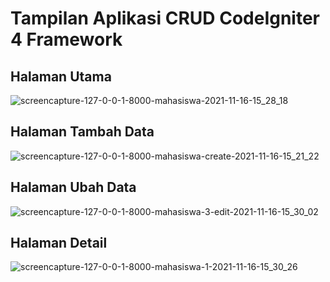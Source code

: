 # Tampilan Aplikasi CRUD CodeIgniter 4 Framework

## Halaman Utama
![screencapture-127-0-0-1-8000-mahasiswa-2021-11-16-15_28_18](https://user-images.githubusercontent.com/92130191/141949463-81314b8b-57fb-4502-96c8-73e06a84f3b2.png)

## Halaman Tambah Data
![screencapture-127-0-0-1-8000-mahasiswa-create-2021-11-16-15_21_22](https://user-images.githubusercontent.com/92130191/141949466-e11efcce-cfbe-411b-a28b-6511fb8ebc6d.png)

## Halaman Ubah Data
![screencapture-127-0-0-1-8000-mahasiswa-3-edit-2021-11-16-15_30_02](https://user-images.githubusercontent.com/92130191/141949455-7b26e3d5-aa13-456c-9e6a-754df9588cbc.png)

## Halaman Detail
![screencapture-127-0-0-1-8000-mahasiswa-1-2021-11-16-15_30_26](https://user-images.githubusercontent.com/92130191/141949446-49a6b511-0875-4045-966d-f1ea7f3d39a7.png)
